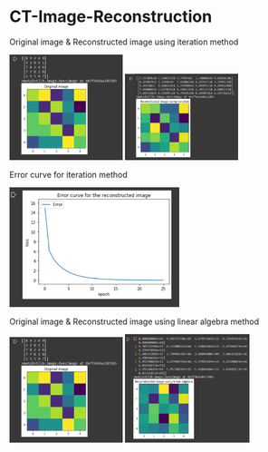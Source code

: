 # CT-Image-Reconstruction

  <div>
  <p>Original image & Reconstructed image using iteration method</p>
  <img SRC="https://github.com/HansamalDharmananda/CT-Image-Reconstruction/blob/main/org.png" width="200" >
  <img SRC="https://github.com/HansamalDharmananda/CT-Image-Reconstruction/blob/main/re_cn.png" width="200" >
  </div>

  <div>
  <p>Error curve for iteration method</p>
  <img SRC="https://github.com/HansamalDharmananda/CT-Image-Reconstruction/blob/main/error.png" width="300" >
  </div>

  <div>
  <p>Original image & Reconstructed image using linear algebra method</p>
  <img SRC="https://github.com/HansamalDharmananda/CT-Image-Reconstruction/blob/main/org.png" width="200" >
  <img SRC="https://github.com/HansamalDharmananda/CT-Image-Reconstruction/blob/main/re_cn_linear.png" width="220" >
  </div>
